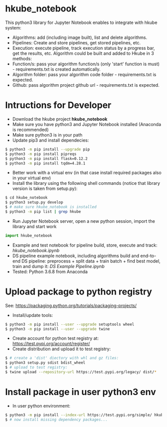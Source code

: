 # hkube_notebook
This python3 library for Jupyter Notebook enables to integrate with hkube system:
- Algorithms: add (including image built), list and delete algorithms.
- Pipelines: Create and store pipelines, get stored pipelines, etc.
- Execution: execute pipeline, track execution status by a progress bar, get the results, etc.
Algorithm could be built and added to Hkube in 3 methods:
- Function/s: pass your algorithm function/s (only 'start' function is must) - requirements.txt is created automatically.
- Algorithm folder: pass your algorithm code folder - requirements.txt is expected.
- Github: pass algorithm project github url - requirements.txt is expected.
# Intructions for Developer
- Download the hkube project **hkube_notebook**
- Make sure you have python3 and Jupyter Notebook installed (Anaconda is recommended)
- Make sure python3 is in your path
- Update pip3 and install dependecies:
```sh
$ python3 -m pip install --upgrade pip
$ python3 -m pip install pipreqs
$ python3 -m pip install flask=0.12.2
$ python3 -m pip install tqdm=4.28.1
```
- Better work with a virtual env (in that case install required packages also in your virtual env)
- Install the library using the following shell commands (notice that library version is taken from setup.py):
```sh
$ cd hkube_notebook
$ python3 setup.py develop
$ # make sure hkube_notebook is installed
$ python3 -m pip list | grep hkube
```
- Run Jupyter Notebook server, open a new python session, import the library and start work
```python
import hkube_notebook
```
- Example and test notebook for pipeline build, store, execute and track: *hkube_notebook.ipynb*
- DS pipeline example notebook, including algorithms build and end-to-end DS pipeline: preprocess + split data + train batch + find best model, train and dump it: *DS Example Pipeline.ipynb*
- Tested: Python 3.6.8 from Anaconda
# Upload package to python registry
See: https://packaging.python.org/tutorials/packaging-projects/
- Install/update tools:
```sh
$ python3 -m pip install --user --upgrade setuptools wheel
$ python3 -m pip install --user --upgrade twine
```
- Create account for python test registry at: https://test.pypi.org/account/register/
- Create distribution and upload it to test registry:
```sh
$ # create a 'dist' diectory with whl and gz files:
$ python3 setup.py sdist bdist_wheel
$ # upload to test registry:
$ twine upload --repository-url https://test.pypi.org/legacy/ dist/*
```
# Install package in user python3 env
- In user python environment:
```sh
$ python3 -m pip install --index-url https://test.pypi.org/simple/ hkube_notebook
$ # now install missing dependency packages...
```


